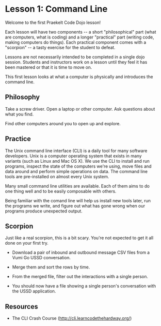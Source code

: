 Lesson 1: Command Line
======================

Welcome to the first Praekelt Code Dojo lesson!

Each lesson will have two components -- a short "philosophical" part
(what are computers, what is coding) and a longer "practical" part
(writing code, making computers do things). Each practical component
comes with a "scorpion" -- a tasty exercise for the student to defeat.

Lessons are not necessarily intended to be completed in a single dojo
session. Students and instructors work on a lesson until they feel it
has been mastered or that it is time to move on.

This first lesson looks at what a computer is physically and
introduces the command line.


Philosophy
----------

Take a screw driver. Open a laptop or other computer. Ask questions
about what you find.

Find other computers around you to open up and explore.


Practice
--------

The Unix command line interface (CLI) is a daily tool for many
software developers. Unix is a computer operating system that
exists in many variants (such as Linux and Mac OS X). We use
the CLI to install and run programs, inspect the state of the
computers we're using, move files and data around and perform
simple operations on data. The command line tools are
pre-installed on almost every Unix system.

Many small command line utilities are available. Each of them aims to
do one thing well and to be easily composable with others.

Being familiar with the comand line will help us install new tools
later, run the programs we write, and figure out what has gone wrong
when our programs produce unexpected output.


Scorpion
--------

Just like a real scorpion, this is a bit scary. You're not expected
to get it all done on your first try.

* Download a pair of inbound and outbound message CSV files from a Vumi Go USSD conversation.

* Merge them and sort the rows by time.

* From the merged file, filter out the interactions with a single person.

* You should now have a file showing a single person's conversation with the USSD application.


Resources
---------

* The CLI Crash Course (http://cli.learncodethehardway.org/)
